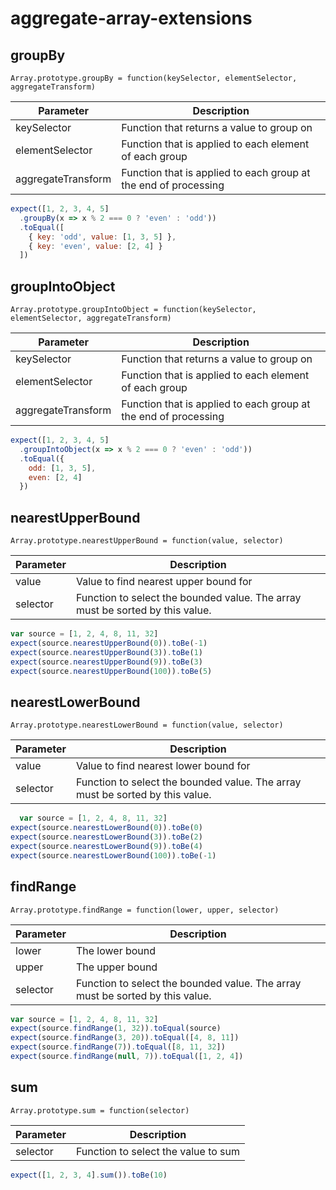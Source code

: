 # aggregate-array-extensions

## groupBy

    Array.prototype.groupBy = function(keySelector, elementSelector, aggregateTransform)

Parameter|Description
-|-
keySelector|Function that returns a value to group on
elementSelector|Function that is applied to each element of each group
aggregateTransform|Function that is applied to each group at the end of processing

```Javascript
expect([1, 2, 3, 4, 5]
  .groupBy(x => x % 2 === 0 ? 'even' : 'odd'))
  .toEqual([
    { key: 'odd', value: [1, 3, 5] },
    { key: 'even', value: [2, 4] }
  ])
```

## groupIntoObject

    Array.prototype.groupIntoObject = function(keySelector, elementSelector, aggregateTransform)

Parameter|Description
-|-
keySelector|Function that returns a value to group on
elementSelector|Function that is applied to each element of each group
aggregateTransform|Function that is applied to each group at the end of processing

```Javascript
expect([1, 2, 3, 4, 5]
  .groupIntoObject(x => x % 2 === 0 ? 'even' : 'odd'))
  .toEqual({ 
    odd: [1, 3, 5],
    even: [2, 4]
  })
```

## nearestUpperBound

    Array.prototype.nearestUpperBound = function(value, selector)

Parameter|Description
-|-
value|Value to find nearest upper bound for
selector|Function to select the bounded value. The array must be sorted by this value.

```Javascript
var source = [1, 2, 4, 8, 11, 32]
expect(source.nearestUpperBound(0)).toBe(-1)
expect(source.nearestUpperBound(3)).toBe(1)
expect(source.nearestUpperBound(9)).toBe(3)
expect(source.nearestUpperBound(100)).toBe(5)
```

## nearestLowerBound
    Array.prototype.nearestLowerBound = function(value, selector)

Parameter|Description
-|-
value|Value to find nearest lower bound for
selector|Function to select the bounded value. The array must be sorted by this value.

```Javascript
  var source = [1, 2, 4, 8, 11, 32]
expect(source.nearestLowerBound(0)).toBe(0)
expect(source.nearestLowerBound(3)).toBe(2)
expect(source.nearestLowerBound(9)).toBe(4)
expect(source.nearestLowerBound(100)).toBe(-1)
```

## findRange

    Array.prototype.findRange = function(lower, upper, selector)

Parameter|Description
-|-
lower|The lower bound
upper|The upper bound
selector|Function to select the bounded value. The array must be sorted by this value.

```Javascript
var source = [1, 2, 4, 8, 11, 32]
expect(source.findRange(1, 32)).toEqual(source)
expect(source.findRange(3, 20)).toEqual([4, 8, 11])
expect(source.findRange(7)).toEqual([8, 11, 32])
expect(source.findRange(null, 7)).toEqual([1, 2, 4])
```

## sum

    Array.prototype.sum = function(selector)

Parameter|Description
-|-
selector|Function to select the value to sum

```Javascript
expect([1, 2, 3, 4].sum()).toBe(10)
```
